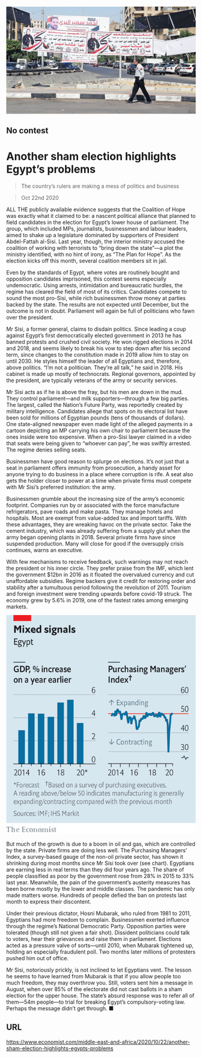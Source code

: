 ![](./images/20201024_MAP003_0.jpg)

## No contest

# Another sham election highlights Egypt’s problems

> The country’s rulers are making a mess of politics and business

> Oct 22nd 2020

ALL THE publicly available evidence suggests that the Coalition of Hope was exactly what it claimed to be: a nascent political alliance that planned to field candidates in the election for Egypt’s lower house of parliament. The group, which included MPs, journalists, businessmen and labour leaders, aimed to shake up a legislature dominated by supporters of President Abdel-Fattah al-Sisi. Last year, though, the interior ministry accused the coalition of working with terrorists to “bring down the state”—a plot the ministry identified, with no hint of irony, as “The Plan for Hope”. As the election kicks off this month, several coalition members sit in jail.

Even by the standards of Egypt, where votes are routinely bought and opposition candidates imprisoned, this contest seems especially undemocratic. Using arrests, intimidation and bureaucratic hurdles, the regime has cleared the field of most of its critics. Candidates compete to sound the most pro-Sisi, while rich businessmen throw money at parties backed by the state. The results are not expected until December, but the outcome is not in doubt. Parliament will again be full of politicians who fawn over the president.

Mr Sisi, a former general, claims to disdain politics. Since leading a coup against Egypt’s first democratically elected government in 2013 he has banned protests and crushed civil society. He won rigged elections in 2014 and 2018, and seems likely to break his vow to step down after his second term, since changes to the constitution made in 2019 allow him to stay on until 2030. He styles himself the leader of all Egyptians and, therefore, above politics. “I’m not a politician. They’re all talk,” he said in 2018. His cabinet is made up mostly of technocrats. Regional governors, appointed by the president, are typically veterans of the army or security services.

Mr Sisi acts as if he is above the fray, but his men are down in the mud. They control parliament—and milk supporters—through a few big parties. The largest, called the Nation’s Future Party, was reportedly created by military intelligence. Candidates allege that spots on its electoral list have been sold for millions of Egyptian pounds (tens of thousands of dollars). One state-aligned newspaper even made light of the alleged payments in a cartoon depicting an MP carrying his own chair to parliament because the ones inside were too expensive. When a pro-Sisi lawyer claimed in a video that seats were being given to “whoever can pay”, he was swiftly arrested. The regime denies selling seats.

Businessmen have good reason to splurge on elections. It’s not just that a seat in parliament offers immunity from prosecution, a handy asset for anyone trying to do business in a place where corruption is rife. A seat also gets the holder closer to power at a time when private firms must compete with Mr Sisi’s preferred institution: the army.

Businessmen grumble about the increasing size of the army’s economic footprint. Companies run by or associated with the force manufacture refrigerators, pave roads and make pasta. They manage hotels and hospitals. Most are exempt from value-added tax and import tariffs. With these advantages, they are wreaking havoc on the private sector. Take the cement industry, which was already suffering from a supply glut when the army began opening plants in 2018. Several private firms have since suspended production. Many will close for good if the oversupply crisis continues, warns an executive.

With few mechanisms to receive feedback, such warnings may not reach the president or his inner circle. They prefer praise from the IMF, which lent the government $12bn in 2016 as it floated the overvalued currency and cut unaffordable subsidies. Regime backers give it credit for restoring order and stability after a tumultuous period following the revolution of 2011. Tourism and foreign investment were trending upwards before covid-19 struck. The economy grew by 5.6% in 2019, one of the fastest rates among emerging markets.



![](./images/20201024_MAC186.png)

But much of the growth is due to a boom in oil and gas, which are controlled by the state. Private firms are doing less well. The Purchasing Managers’ Index, a survey-based gauge of the non-oil private sector, has shown it shrinking during most months since Mr Sisi took over (see chart). Egyptians are earning less in real terms than they did four years ago. The share of people classified as poor by the government rose from 28% in 2015 to 33% last year. Meanwhile, the pain of the government’s austerity measures has been borne mostly by the lower and middle classes. The pandemic has only made matters worse. Hundreds of people defied the ban on protests last month to express their discontent.

Under their previous dictator, Hosni Mubarak, who ruled from 1981 to 2011, Egyptians had more freedom to complain. Businessmen exerted influence through the regime’s National Democratic Party. Opposition parties were tolerated (though still not given a fair shot). Dissident politicians could talk to voters, hear their grievances and raise them in parliament. Elections acted as a pressure valve of sorts—until 2010, when Mubarak tightened up, holding an especially fraudulent poll. Two months later millions of protesters pushed him out of office.

Mr Sisi, notoriously prickly, is not inclined to let Egyptians vent. The lesson he seems to have learned from Mubarak is that if you allow people too much freedom, they may overthrow you. Still, voters sent him a message in August, when over 85% of the electorate did not cast ballots in a sham election for the upper house. The state’s absurd response was to refer all of them—54m people—to trial for breaking Egypt’s compulsory-voting law. Perhaps the message didn’t get through. ■

## URL

https://www.economist.com/middle-east-and-africa/2020/10/22/another-sham-election-highlights-egypts-problems
